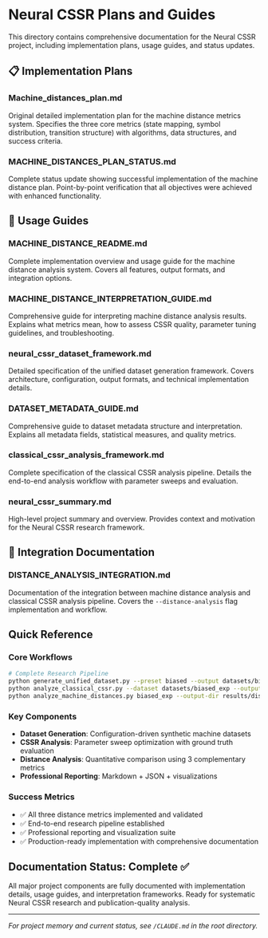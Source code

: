 # Neural CSSR Plans and Guides

This directory contains comprehensive documentation for the Neural CSSR project, including implementation plans, usage guides, and status updates.

## 📋 Implementation Plans

### **Machine_distances_plan.md**
Original detailed implementation plan for the machine distance metrics system. Specifies the three core metrics (state mapping, symbol distribution, transition structure) with algorithms, data structures, and success criteria.

### **MACHINE_DISTANCES_PLAN_STATUS.md**  
Complete status update showing successful implementation of the machine distance plan. Point-by-point verification that all objectives were achieved with enhanced functionality.

## 📖 Usage Guides

### **MACHINE_DISTANCE_README.md**
Complete implementation overview and usage guide for the machine distance analysis system. Covers all features, output formats, and integration options.

### **MACHINE_DISTANCE_INTERPRETATION_GUIDE.md**
Comprehensive guide for interpreting machine distance analysis results. Explains what metrics mean, how to assess CSSR quality, parameter tuning guidelines, and troubleshooting.

### **neural_cssr_dataset_framework.md**
Detailed specification of the unified dataset generation framework. Covers architecture, configuration, output formats, and technical implementation details.

### **DATASET_METADATA_GUIDE.md**
Comprehensive guide to dataset metadata structure and interpretation. Explains all metadata fields, statistical measures, and quality metrics.

### **classical_cssr_analysis_framework.md**
Complete specification of the classical CSSR analysis pipeline. Details the end-to-end analysis workflow with parameter sweeps and evaluation.

### **neural_cssr_summary.md**
High-level project summary and overview. Provides context and motivation for the Neural CSSR research framework.

## 🔧 Integration Documentation

### **DISTANCE_ANALYSIS_INTEGRATION.md**
Documentation of the integration between machine distance analysis and classical CSSR analysis pipeline. Covers the `--distance-analysis` flag implementation and workflow.

## Quick Reference

### **Core Workflows**
```bash
# Complete Research Pipeline
python generate_unified_dataset.py --preset biased --output datasets/biased_exp
python analyze_classical_cssr.py --dataset datasets/biased_exp --output results/cssr --parameter-sweep  
python analyze_machine_distances.py biased_exp --output-dir results/distance_analysis
```

### **Key Components**
- **Dataset Generation**: Configuration-driven synthetic machine datasets
- **CSSR Analysis**: Parameter sweep optimization with ground truth evaluation
- **Distance Analysis**: Quantitative comparison using 3 complementary metrics
- **Professional Reporting**: Markdown + JSON + visualizations

### **Success Metrics**
- ✅ All three distance metrics implemented and validated
- ✅ End-to-end research pipeline established  
- ✅ Professional reporting and visualization suite
- ✅ Production-ready implementation with comprehensive documentation

## Documentation Status: Complete ✅

All major project components are fully documented with implementation details, usage guides, and interpretation frameworks. Ready for systematic Neural CSSR research and publication-quality analysis.

---
*For project memory and current status, see `/CLAUDE.md` in the root directory.*